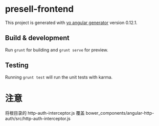 # presell-frontend

This project is generated with [yo angular generator](https://github.com/yeoman/generator-angular)
version 0.12.1.

## Build & development

Run `grunt` for building and `grunt serve` for preview.

## Testing

Running `grunt test` will run the unit tests with karma.
# 注意
 将根目录的 http-auth-interceptor.js 覆盖 bower_components/angular-http-auth/src/http-auth-interceptor.js
